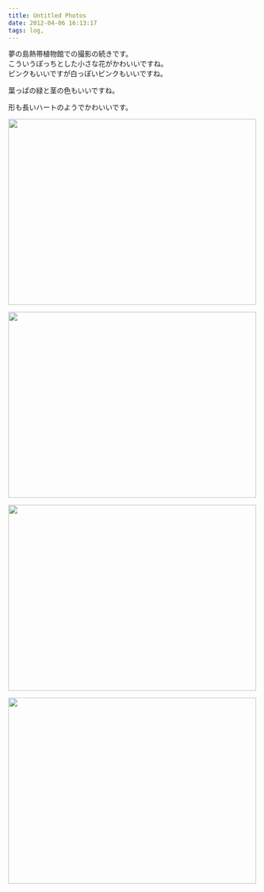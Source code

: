 ```yaml
---
title: Untitled Photos
date: 2012-04-06 16:13:17
tags: log,
---
```


夢の島熱帯植物館での撮影の続きです。<br>
こういうぽっちとした小さな花がかわいいですね。<br>
ピンクもいいですが白っぽいピンクもいいですね。

葉っぱの緑と茎の色もいいですね。

形も長いハートのようでかわいいです。

<a href="http://www.flickr.com/photos/shigeki_takeguchi/6888154064/" title="Untitled by shigeki.takeguchi, on Flickr"><img src="http://farm8.staticflickr.com/7189/6888154064_8629ae857f.jpg" width="500" height="375" alt=""></a>

<a href="http://www.flickr.com/photos/shigeki_takeguchi/6888155200/" title="Untitled by shigeki.takeguchi, on Flickr"><img src="http://farm8.staticflickr.com/7195/6888155200_7ffc5cceba.jpg" width="500" height="375" alt=""></a>

<a href="http://www.flickr.com/photos/shigeki_takeguchi/7034250759/" title="Untitled by shigeki.takeguchi, on Flickr"><img src="http://farm8.staticflickr.com/7210/7034250759_a4974cdc44.jpg" width="500" height="375" alt=""></a>

<a href="http://www.flickr.com/photos/shigeki_takeguchi/7034251471/" title="Untitled by shigeki.takeguchi, on Flickr"><img src="http://farm8.staticflickr.com/7250/7034251471_46febc2521.jpg" width="500" height="375" alt=""></a>
